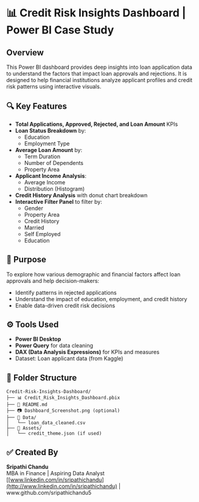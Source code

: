 # 📊 Credit Risk Insights Dashboard | Power BI Case Study

## Overview

This Power BI dashboard provides deep insights into loan application data to understand the factors that impact loan approvals and rejections. It is designed to help financial institutions analyze applicant profiles and credit risk patterns using interactive visuals.

## 🔍 Key Features

- **Total Applications, Approved, Rejected, and Loan Amount** KPIs
- **Loan Status Breakdown** by:
  - Education
  - Employment Type
- **Average Loan Amount** by:
  - Term Duration
  - Number of Dependents
  - Property Area
- **Applicant Income Analysis**:
  - Average Income
  - Distribution (Histogram)
- **Credit History Analysis** with donut chart breakdown
- **Interactive Filter Panel** to filter by:
  - Gender
  - Property Area
  - Credit History
  - Married
  - Self Employed
  - Education

## 🌟 Purpose

To explore how various demographic and financial factors affect loan approvals and help decision-makers:

- Identify patterns in rejected applications
- Understand the impact of education, employment, and credit history
- Enable data-driven credit risk decisions

## ⚙️ Tools Used

- **Power BI Desktop**
- **Power Query** for data cleaning
- **DAX (Data Analysis Expressions)** for KPIs and measures
- Dataset: Loan applicant data (from Kaggle)

## 📁 Folder Structure

```
Credit-Risk-Insights-Dashboard/
├── 📊 Credit_Risk_Insights_Dashboard.pbix
├── 📄 README.md
├── 📷 Dashboard_Screenshot.png (optional)
├── 📁 Data/
│   └── loan_data_cleaned.csv
├── 📁 Assets/
│   └── credit_theme.json (if used)
```

## ✅ Created By

**Sripathi Chandu**\
MBA in Finance | Aspiring Data Analyst\
[[www.linkedin.com/in/sripathichandu](http://www.linkedin.com/in/sripathichandu) | www\.github.com/sripathichandu5



